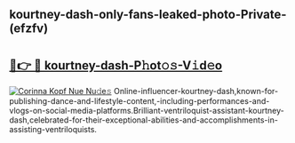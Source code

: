 ## kourtney-dash-only-fans​-leaked-photo​-Private-(efzfv)


# <h2><a href="https://mediaupload.pro?title=kourtney-dash&ref=git">🔗👉 🔴 kourtney-dash-P𝚑ot𝚘𝚜-V𝚒d𝚎o</a></h2>

[![Corinna Kopf Nue Nu𝚍e𝚜](https://i.imgur.com/0qMVB7G.gif)](https://mediaupload.pro?title=kourtney-dash&ref=git)
Online-influencer-kourtney-dash,known-for-publishing-dance-and-lifestyle-content,-including-performances-and-vlogs-on-social-media-platforms.Brilliant-ventriloquist-assistant-kourtney-dash,celebrated-for-their-exceptional-abilities-and-accomplishments-in-assisting-ventriloquists.  